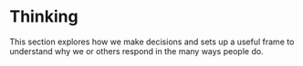 # Thinking

This section explores how we make decisions and sets up a useful frame to understand why we or others respond in the many ways people do.
